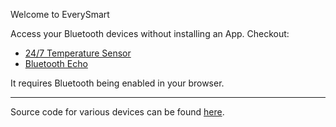 Welcome to EverySmart

Access your Bluetooth devices without installing an App.
Checkout:
* [24/7 Temperature Sensor](24-7-temperature-sensor/index.html)
* [Bluetooth Echo](bluetooth-echo/index.html)

It requires Bluetooth being enabled in your browser.

----
Source code for various devices can be found [here](https://github.com/psytrap/every-smart/tree/main/devices).
